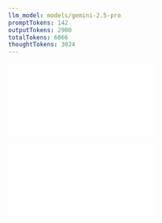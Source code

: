 ```yaml
---
llm_model: models/gemini-2.5-pro
promptTokens: 142
outputTokens: 2900
totalTokens: 6066
thoughtTokens: 3024
---
```


![@](steps/_.5809ba54.md)

![@](steps/response.bba07e5e.md)